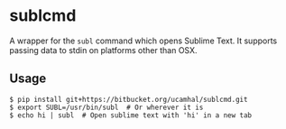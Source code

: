 # sublcmd

A wrapper for the `subl` command which opens Sublime Text. It supports passing
data to stdin on platforms other than OSX.


## Usage

```
$ pip install git+https://bitbucket.org/ucamhal/sublcmd.git
$ export SUBL=/usr/bin/subl  # Or wherever it is
$ echo hi | subl  # Open sublime text with 'hi' in a new tab
```
